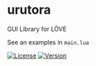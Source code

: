 # urutora
GUI Library for LÖVE

See an examples in ```main.lua```

[![License](http://img.shields.io/:license-MIT-blue.svg)](https://github.com/tavuntu/urutora/blob/master/LICENSE.md)
[![Version](http://img.shields.io/:version-0.0.5-green.svg)](https://github.com/tavuntu/urutora)
